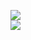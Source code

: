 [![](https://img.shields.io/badge/Made%20With-Github%20Spray-lightgrey.svg?style=for-the-badge&logo=github)](https://github.com/Annihil/github-spray#31018)  
[![](https://i.imgur.com/2DrTn0Z.gif)](https://github.com/Annihil/github-spray)